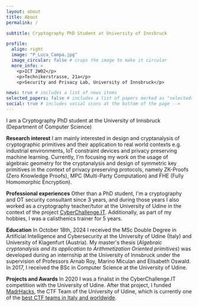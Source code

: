 ```yaml
---
layout: about
title: About
permalink: /

subtitle: Cryptography PhD Student at University of Innsbruck

profile:
  align: right
  image: "P_Luca_Campa.jpg"
  image_circular: false # crops the image to make it circular
  more_info: >
    <p>ICT 2W02</p>
    <p>Technikerstrasse, 21a</p>
    <p>Security and Privacy Lab, University of Innsbruck</p> 

news: true # includes a list of news items
selected_papers: false # includes a list of papers marked as "selected={true}"
social: true # includes social icons at the bottom of the page -->
---
```


I am a Cryptography PhD student at the University of Innsbruck (Department of Computer Science)


**Research interest**
I am mainly interested in design and cryptanalysis of cryptographic primitives and their application to real world contexts e.g. industrial environments, IoT constraint devices and privacy preserving machine learning. Currently, I'm focusing my work on the usage of algebraic geometry for the cryptanalysis and design of symmetric key primitives in the context of privacy preserving protocols, namely ZK-Proofs (Zero Knowledge Proofs), MPC (Multi-Party Computation) and FHE (Fully Homomorphic Encryption). 

**Professional experiences**
Other than a PhD student, I'm a cryptography and OT security consultant since 3 years, and during those years I also worked as a cryptography teacher/tutor at the University of Udine in the context of the project [CyberChallenge.IT](https://cyberchallenge.it/). Additionally, as part of my hobbies, I was a calisthenics trainer for 5 years.

**Education**
In October 18th, 2024 I received the MSc Double Degree in Artificial Intelligence and Cybersecurity at the University of Udine (Italy) and University of Klagenfurt (Austria). My master's thesis (*Algebraic cryptanalysis and its application to Arithmetization Oriented primitives*) was developed during an internship at the University of Innsbruck under the supervision of Professors Arnab Roy, Marino Miculan and Elisabeth Oswald. In 2017, I received the BSc in Computer Science at the University of Udine. 

**Projects and Awards**
In 2020 I was a finalist in the CyberChallenge.IT competition with the University of Udine. After that project, I funded [MadrHacks](https://www.madrhacks.org/), the CTF Team of the University of Udine, which is currently one of the [best CTF teams in Italy and worldwide](https://ctftime.org/team/114509). 


